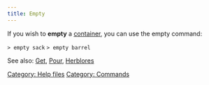 ```yaml
---
title: Empty
---
```


If you wish to **empty** a [container](container "wikilink"), you can
use the empty command:

`> empty sack`
`> empty barrel`

See also: [Get](Get "wikilink"), [Pour](Pour "wikilink"),
[Herblores](Herblores "wikilink")

[Category: Help files](Category:_Help_files "wikilink") [Category:
Commands](Category:_Commands "wikilink")